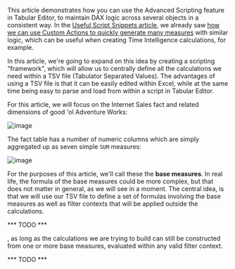This article demonstrates how you can use the Advanced Scripting feature in Tabular Editor, to maintain DAX logic across several objects in a consistent way. In the [Useful Script Snippets article](/Useful-script-snippets), we already saw [how we can use Custom Actions to quickly generate many measures](/Useful-script-snippets#generate-time-intelligence-measures) with similar logic, which can be useful when creating Time Intelligence calculations, for example.

In this article, we're going to expand on this idea by creating a scripting "framework", which will allow us to centrally define all the calculations we need within a TSV file (Tabulator Separated Values). The advantages of using a TSV file is that it can be easily edited within Excel, while at the same time being easy to parse and load from within a script in Tabular Editor.

For this article, we will focus on the Internet Sales fact and related dimensions of good 'ol Adventure Works:

![image](https://user-images.githubusercontent.com/8976200/44193845-85cd5d80-a134-11e8-8f39-2da1380fdc63.png)

The fact table has a number of numeric columns which are simply aggregated up as seven simple `SUM` measures:

![image](https://user-images.githubusercontent.com/8976200/44196409-270be200-a13c-11e8-9994-0a8f2fa19e1a.png)

For the purposes of this article, we'll call these the **base measures**. In real life, the formula of the base measures could be more complex, but that does not matter in general, as we will see in a moment. The central idea, is that we will use our TSV file to define a set of formulas involving the base measures as well as filter contexts that will be applied outside the calculations.

\*\*\* TODO \*\*\*

, as long as the calculations we are trying to build can still be constructed from one or more base measures, evaluated within any valid filter context.

\*\*\* TODO \*\*\*
